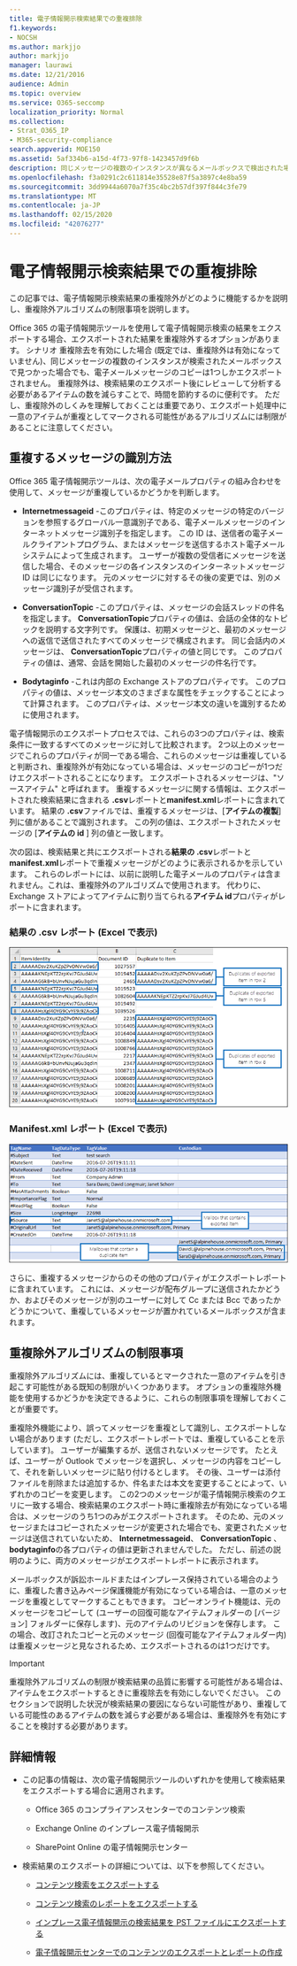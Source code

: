 ```yaml
---
title: 電子情報開示検索結果での重複排除
f1.keywords:
- NOCSH
ms.author: markjjo
author: markjjo
manager: laurawi
ms.date: 12/21/2016
audience: Admin
ms.topic: overview
ms.service: O365-seccomp
localization_priority: Normal
ms.collection:
- Strat_O365_IP
- M365-security-compliance
search.appverid: MOE150
ms.assetid: 5af334b6-a15d-4f73-97f8-1423457d9f6b
description: 同じメッセージの複数のインスタンスが異なるメールボックスで検出された場合でも、エクスポートされる電子情報開示検索結果の重複を除外するオプションがあります。
ms.openlocfilehash: f3a0291c2c611814e35528e87f5a3897c4e8ba59
ms.sourcegitcommit: 3dd9944a6070a7f35c4bc2b57df397f844c3fe79
ms.translationtype: MT
ms.contentlocale: ja-JP
ms.lasthandoff: 02/15/2020
ms.locfileid: "42076277"
---
```

# <a name="de-duplication-in-ediscovery-search-results"></a>電子情報開示検索結果での重複排除

この記事では、電子情報開示検索結果の重複除外がどのように機能するかを説明し、重複除外アルゴリズムの制限事項を説明します。
  
Office 365 の電子情報開示ツールを使用して電子情報開示検索の結果をエクスポートする場合、エクスポートされた結果を重複除外するオプションがあります。 シナリオ 重複除去を有効にした場合 (既定では、重複除外は有効になっていません)、同じメッセージの複数のインスタンスが検索されたメールボックスで見つかった場合でも、電子メールメッセージのコピーは1つしかエクスポートされません。 重複除外は、検索結果のエクスポート後にレビューして分析する必要があるアイテムの数を減らすことで、時間を節約するのに便利です。 ただし、重複除外のしくみを理解しておくことは重要であり、エクスポート処理中に一意のアイテムが重複としてマークされる可能性があるアルゴリズムには制限があることに注意してください。
  
## <a name="how-duplicate-messages-are-identified"></a>重複するメッセージの識別方法

Office 365 電子情報開示ツールは、次の電子メールプロパティの組み合わせを使用して、メッセージが重複しているかどうかを判断します。
  
- **Internetmessageid** -このプロパティは、特定のメッセージの特定のバージョンを参照するグローバル一意識別子である、電子メールメッセージのインターネットメッセージ識別子を指定します。 この ID は、送信者の電子メールクライアントプログラム、またはメッセージを送信するホスト電子メールシステムによって生成されます。 ユーザーが複数の受信者にメッセージを送信した場合、そのメッセージの各インスタンスのインターネットメッセージ ID は同じになります。 元のメッセージに対するその後の変更では、別のメッセージ識別子が受信されます。 

- **ConversationTopic** -このプロパティは、メッセージの会話スレッドの件名を指定します。 **ConversationTopic**プロパティの値は、会話の全体的なトピックを説明する文字列です。 保護は、初期メッセージと、最初のメッセージへの返信で送信されたすべてのメッセージで構成されます。 同じ会話内のメッセージは、 **ConversationTopic**プロパティの値と同じです。 このプロパティの値は、通常、会話を開始した最初のメッセージの件名行です。 

- **Bodytaginfo** -これは内部の Exchange ストアのプロパティです。 このプロパティの値は、メッセージ本文のさまざまな属性をチェックすることによって計算されます。 このプロパティは、メッセージ本文の違いを識別するために使用されます。 

電子情報開示のエクスポートプロセスでは、これらの3つのプロパティは、検索条件に一致するすべてのメッセージに対して比較されます。 2つ以上のメッセージでこれらのプロパティが同一である場合、これらのメッセージは重複していると判断され、重複除外が有効になっている場合は、メッセージのコピーが1つだけエクスポートされることになります。 エクスポートされるメッセージは、"ソースアイテム" と呼ばれます。 重複するメッセージに関する情報は、エクスポートされた検索結果に含まれる **.csv**レポートと**manifest.xml**レポートに含まれています。 結果の **.csv**ファイルでは、重複するメッセージは、[**アイテムの複製**] 列に値があることで識別されます。 この列の値は、エクスポートされたメッセージの [**アイテムの id** ] 列の値と一致します。 
  
次の図は、検索結果と共にエクスポートされる**結果の .csv**レポートと**manifest.xml**レポートで重複メッセージがどのように表示されるかを示しています。 これらのレポートには、以前に説明した電子メールのプロパティは含まれません。これは、重複除外のアルゴリズムで使用されます。 代わりに、Exchange ストアによってアイテムに割り当てられる**アイテム id**プロパティがレポートに含まれます。 
  
 ### <a name="resultscsv-report-viewed-in-excel"></a>結果の .csv レポート (Excel で表示)
  
![結果 .csv レポートでの重複アイテムに関する情報の表示](../media/e3d64004-3b91-4cba-b6f3-934b46cbdcdb.png)
  
 ### <a name="manifestxml-report-viewed-in-excel"></a>Manifest.xml レポート (Excel で表示)
  
![Manifest.xml レポートでの重複アイテムに関する情報の表示](../media/69aa4786-9883-46ff-bcae-b35e0daf4a6d.png)
  
さらに、重複するメッセージからのその他のプロパティがエクスポートレポートに含まれています。 これには、メッセージが配布グループに送信されたかどうか、およびそのメッセージが別のユーザーに対して Cc または Bcc であったかどうかについて、重複しているメッセージが置かれているメールボックスが含まれます。
  
## <a name="limitations-of-the-de-duplication-algorithm"></a>重複除外アルゴリズムの制限事項

重複除外アルゴリズムには、重複しているとマークされた一意のアイテムを引き起こす可能性がある既知の制限がいくつかあります。 オプションの重複除外機能を使用するかどうかを決定できるように、これらの制限事項を理解しておくことが重要です。
  
重複除外機能により、誤ってメッセージを重複として識別し、エクスポートしない場合があります (ただし、エクスポートレポートでは、重複していることを示しています)。 ユーザーが編集するが、送信されないメッセージです。 たとえば、ユーザーが Outlook でメッセージを選択し、メッセージの内容をコピーして、それを新しいメッセージに貼り付けるとします。 その後、ユーザーは添付ファイルを削除または追加するか、件名または本文を変更することによって、いずれかのコピーを変更します。 この2つのメッセージが電子情報開示検索のクエリに一致する場合、検索結果のエクスポート時に重複除去が有効になっている場合は、メッセージのうち1つのみがエクスポートされます。 そのため、元のメッセージまたはコピーされたメッセージが変更された場合でも、変更されたメッセージは送信されていないため、 **Internetmessageid**、 **ConversationTopic** 、 **bodytaginfo**の各プロパティの値は更新されませんでした。 ただし、前述の説明のように、両方のメッセージがエクスポートレポートに表示されます。 
  
メールボックスが訴訟ホールドまたはインプレース保持されている場合のように、重複した書き込みページ保護機能が有効になっている場合は、一意のメッセージを重複としてマークすることもできます。 コピーオンライト機能は、元のメッセージをコピーして (ユーザーの回復可能なアイテムフォルダーの [バージョン] フォルダーに保存します)、元のアイテムのリビジョンを保存します。 この場合、改訂されたコピーと元のメッセージ (回復可能なアイテムフォルダー内) は重複メッセージと見なされるため、エクスポートされるのは1つだけです。
  
> [!IMPORTANT]
> 重複除外アルゴリズムの制限が検索結果の品質に影響する可能性がある場合は、アイテムをエクスポートするときに重複除去を有効にしないでください。 このセクションで説明した状況が検索結果の要因にならない可能性があり、重複している可能性のあるアイテムの数を減らす必要がある場合は、重複除外を有効にすることを検討する必要があります。 
  
## <a name="more-information"></a>詳細情報

- この記事の情報は、次の電子情報開示ツールのいずれかを使用して検索結果をエクスポートする場合に適用されます。

  - Office 365 のコンプライアンスセンターでのコンテンツ検索

  - Exchange Online のインプレース電子情報開示

  - SharePoint Online の電子情報開示センター

- 検索結果のエクスポートの詳細については、以下を参照してください。

  - [コンテンツ検索をエクスポートする](export-search-results.md)

  - [コンテンツ検索のレポートをエクスポートする](export-a-content-search-report.md)

  - [インプレース電子情報開示の検索結果を PST ファイルにエクスポートする](https://go.microsoft.com/fwlink/p/?linkid=832671)

  - [電子情報開示センターでのコンテンツのエクスポートとレポートの作成](https://support.office.com/article/7b2ea190-5f9b-4876-86e5-4440354c381a)
